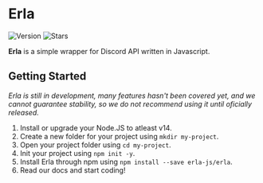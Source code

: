 # Erla

![Version](https://img.shields.io/github/package-json/v/erla-js/erla?color=FF5C4A&logo=npm&style=for-the-badge) ![Stars](https://img.shields.io/github/stars/erla-js/erla?color=FFF766&logo=github&style=for-the-badge)

**Erla** is a simple wrapper for Discord API written in Javascript.

## Getting Started

*Erla is still in development, many features hasn't been covered yet, and we cannot guarantee stability, so we do not recommend using it until oficially released.*

1. Install or upgrade your Node.JS to atleast v14.
2. Create a new folder for your project using `mkdir my-project`.
3. Open your project folder using `cd my-project`.
4. Init your project using `npm init -y`.
5. Install Erla through npm using `npm install --save erla-js/erla`.
6. Read our docs and start coding!
